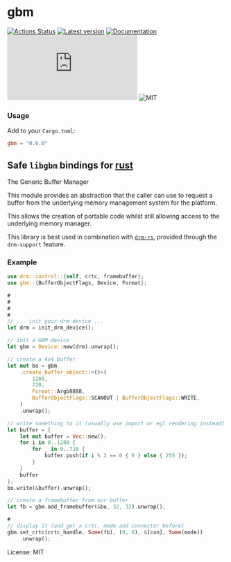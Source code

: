 gbm
=

[![Actions Status](https://github.com/Smithay/gbm.rs/workflows/Continuous%20integration/badge.svg)](https://github.com/Smithay/gbm.rs/actions)
[![Latest version](https://img.shields.io/crates/v/hassle-rs.svg)](https://crates.io/crates/hassle-rs)
[![Documentation](https://docs.rs/hassle-rs/badge.svg)](https://docs.rs/hassle-rs)
[![Lines of code](https://tokei.rs/b1/github/Smithay/gbm.rs)](https://github.com/Smithay/gbm.rs)
![MIT](https://img.shields.io/badge/license-MIT-blue.svg)

### Usage

Add to your `Cargo.toml`:

```toml
gbm = "0.6.0"
```

## Safe `libgbm` bindings for [rust](https://www.rust-lang.org)

The Generic Buffer Manager

This module provides an abstraction that the caller can use to request a
buffer from the underlying memory management system for the platform.

This allows the creation of portable code whilst still allowing access to
the underlying memory manager.

This library is best used in combination with [`drm-rs`](https://github.com/Smithay/drm-rs),
provided through the `drm-support` feature.

### Example

```rust
use drm::control::{self, crtc, framebuffer};
use gbm::{BufferObjectFlags, Device, Format};

#
#
#
#
// ... init your drm device ...
let drm = init_drm_device();

// init a GBM device
let gbm = Device::new(drm).unwrap();

// create a 4x4 buffer
let mut bo = gbm
    .create_buffer_object::<()>(
        1280,
        720,
        Format::Argb8888,
        BufferObjectFlags::SCANOUT | BufferObjectFlags::WRITE,
    )
    .unwrap();

// write something to it (usually use import or egl rendering instead)
let buffer = {
    let mut buffer = Vec::new();
    for i in 0..1280 {
        for _ in 0..720 {
            buffer.push(if i % 2 == 0 { 0 } else { 255 });
        }
    }
    buffer
};
bo.write(&buffer).unwrap();

// create a framebuffer from our buffer
let fb = gbm.add_framebuffer(&bo, 32, 32).unwrap();

#
// display it (and get a crtc, mode and connector before)
gbm.set_crtc(crtc_handle, Some(fb), (0, 0), &[con], Some(mode))
    .unwrap();
```

License: MIT
